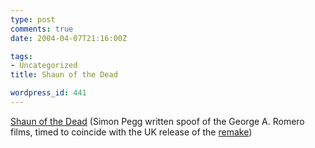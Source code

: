 ```yaml
---
type: post
comments: true
date: 2004-04-07T21:16:00Z

tags:
- Uncategorized
title: Shaun of the Dead

wordpress_id: 441
---
```


[Shaun of the Dead](http://www.imdb.com/title/tt0365748/) (Simon Pegg written spoof of the George A. Romero films, timed to coincide with the UK release of the [remake](http://www.imdb.com/title/tt0363547/))
